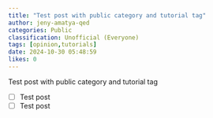 ```yaml
---
title: "Test post with public category and tutorial tag"
author: jeny-amatya-qed
categories: Public
classification: Unofficial (Everyone)
tags: [opinion,tutorials]
date: 2024-10-30 05:48:59 
likes: 0
---
```


Test post with public category and tutorial tag

* [ ] Test post
* [ ] Test post